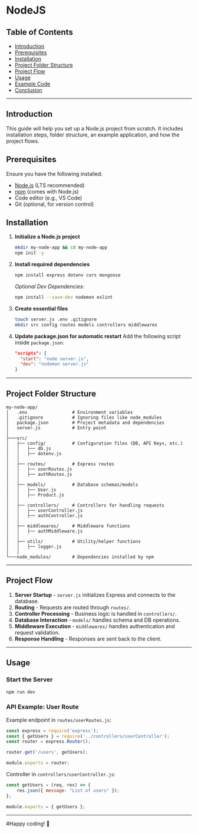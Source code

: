 # NodeJS

## Table of Contents
- [Introduction](#introduction)
- [Prerequisites](#prerequisites)
- [Installation](#installation)
- [Project Folder Structure](#project-folder-structure)
- [Project Flow](#project-flow)
- [Usage](#usage)
- [Example Code](#example-code)
- [Conclusion](#conclusion)

---

## Introduction
This guide will help you set up a Node.js project from scratch. It includes installation steps, folder structure, an example application, and how the project flows.

## Prerequisites
Ensure you have the following installed:
- [Node.js](https://nodejs.org/) (LTS recommended)
- [npm](https://www.npmjs.com/) (comes with Node.js)
- Code editor (e.g., VS Code)
- Git (optional, for version control)

## Installation

1. **Initialize a Node.js project**
   ```sh
   mkdir my-node-app && cd my-node-app
   npm init -y
   ```

2. **Install required dependencies**
   ```sh
   npm install express dotenv cors mongoose
   ```
   _Optional Dev Dependencies:_
   ```sh
   npm install --save-dev nodemon eslint
   ```

3. **Create essential files**
   ```sh
   touch server.js .env .gitignore
   mkdir src config routes models controllers middlewares
   ```

4. **Update package.json for automatic restart**
   Add the following script inside `package.json`:
   ```json
   "scripts": {
     "start": "node server.js",
     "dev": "nodemon server.js"
   }
   ```

---

## Project Folder Structure
```
my-node-app/
│   .env                 # Environment variables
│   .gitignore           # Ignoring files like node_modules
│   package.json         # Project metadata and dependencies
│   server.js            # Entry point
│
├───src/
│   ├── config/          # Configuration files (DB, API Keys, etc.)
│   │   ├── db.js
│   │   ├── dotenv.js
│   │
│   ├── routes/          # Express routes
│   │   ├── userRoutes.js
│   │   ├── authRoutes.js
│   │
│   ├── models/          # Database schemas/models
│   │   ├── User.js
│   │   ├── Product.js
│   │
│   ├── controllers/     # Controllers for handling requests
│   │   ├── userController.js
│   │   ├── authController.js
│   │
│   ├── middlewares/     # Middleware functions
│   │   ├── authMiddleware.js
│   │
│   ├── utils/           # Utility/helper functions
│   │   ├── logger.js
│   │
└───node_modules/        # Dependencies installed by npm
```

---

## Project Flow
1. **Server Startup** - `server.js` initializes Express and connects to the database.
2. **Routing** - Requests are routed through `routes/`.
3. **Controller Processing** - Business logic is handled in `controllers/`.
4. **Database Interaction** - `models/` handles schema and DB operations.
5. **Middleware Execution** - `middlewares/` handles authentication and request validation.
6. **Response Handling** - Responses are sent back to the client.

---

## Usage

### Start the Server
```sh
npm run dev
```

### API Example: User Route
Example endpoint in `routes/userRoutes.js`:
```js
const express = require('express');
const { getUsers } = require('../controllers/userController');
const router = express.Router();

router.get('/users', getUsers);

module.exports = router;
```

Controller in `controllers/userController.js`:
```js
const getUsers = (req, res) => {
    res.json({ message: "List of users" });
};

module.exports = { getUsers };
```

---


#Happy coding! 🚀
